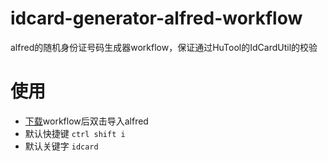 # idcard-generator-alfred-workflow
alfred的随机身份证号码生成器workflow，保证通过HuTool的IdCardUtil的校验
# 使用
- [下载](https://github.com/kuweiguge/idcard-generator-alfred-workflow/releases/download/1.0.0/idcard_generator.alfredworkflow)workflow后双击导入alfred
- 默认快捷键 `ctrl shift i`
- 默认关键字 `idcard`
